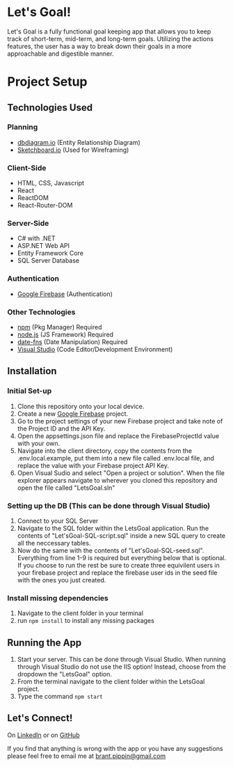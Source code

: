 # Let's Goal!

Let's Goal is a fully functional goal keeping app that allows you to keep track of short-term, mid-term, and long-term goals. Utilizing the actions features, the user has a way to break down their goals in a more approachable and digestible manner.

# Project Setup

## Technologies Used

### Planning
- [dbdiagram.io](https://dbdiagram.io/d) (Entity Relationship Diagram)
- [Sketchboard.io](https://sketchboard.io/) (Used for Wireframing)

### Client-Side
* HTML, CSS, Javascript
* React
* ReactDOM
* React-Router-DOM

### Server-Side
* C# with .NET 
* ASP.NET Web API
* Entity Framework Core
* SQL Server Database

### Authentication
- [Google Firebase](https://firebase.google.com/) (Authentication)

### Other Technologies
- [npm](https://www.npmjs.com/) (Pkg Manager) Required
- [node.js](https://nodejs.org/en/) (JS Framework) Required
- [date-fns](https://date-fns.org/) (Date Manipulation) Required
- [Visual Studio](https://visualstudio.microsoft.com/) (Code Editor/Development Environment)

## Installation

### Initial Set-up
1. Clone this repository onto your local device.
2. Create a new [Google Firebase](https://firebase.google.com/) project.
3. Go to the project settings of your new Firebase project and take note of the Project ID and the API Key.
4. Open the appsettings.json file and replace the FirebaseProjectId value with your own.
5. Navigate into the client directory, copy the contents from the .env.local.example, put them into a new file called .env.local file, and replace the value with your Firebase project API Key.
6. Open Visual Sudio and select "Open a project or solution". When the file explorer appears navigate to wherever you cloned this repository and open the file called "LetsGoal.sln"

### Setting up the DB (This can be done through Visual Studio)
1. Connect to your SQL Server
2. Navigate to the SQL folder within the LetsGoal application. Run the contents of "Let'sGoal-SQL-script.sql" inside a new SQL query to create all the neccessary tables.
3. Now do the same with the contents of "Let'sGoal-SQL-seed.sql". Everything from line 1-9 is required but everything below that is optional. If you choose to run the rest be sure to create three equivilent users in your firebase project and replace the firebase user ids in the seed file with the ones you just created.

### Install missing dependencies
1. Navigate to the client folder in your terminal
2. run `npm install` to install any missing packages

## Running the App

1. Start your server. This can be done through Visual Studio. When running through Visual Studio do not use the IIS option! Instead, choose from the dropdown the "LetsGoal" option. 
2. From the terminal navigate to the client folder within the LetsGoal project.
3. Type the command `npm start`

## Let's Connect!
On [LinkedIn](https://www.linkedin.com/in/brantpippin/) or on
[GitHub](https://github.com/Brant2001)

If you find that anything is wrong with the app or you have any suggestions please feel free to email me at brant.pippin@gmail.com
